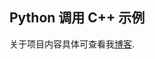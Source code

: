 ## Python 调用 C++ 示例

关于项目内容具体可查看我[博客](http://einverne.github.io/post/2016/01/boost-learning-note-10.html).
